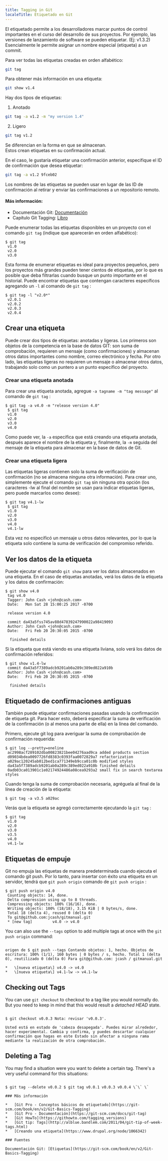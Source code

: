 ```yaml
---
title: Tagging in Git
localeTitle: Etiquetado en Git
---
```

El etiquetado permite a los desarrolladores marcar puntos de control importantes en el curso del desarrollo de sus proyectos. Por ejemplo, las versiones de lanzamiento de software se pueden etiquetar. (Ej: v1.3.2) Esencialmente le permite asignar un nombre especial (etiqueta) a un commit.

Para ver todas las etiquetas creadas en orden alfabético:

```bash
git tag 
```

Para obtener más información en una etiqueta:

```bash
git show v1.4 
```

Hay dos tipos de etiquetas:

1.  Anotado

```bash
git tag -a v1.2 -m "my version 1.4" 
```

2.  Ligero

```bash
git tag v1.2 
```

Se diferencian en la forma en que se almacenan.  
Estos crean etiquetas en su confirmación actual.

En el caso, le gustaría etiquetar una confirmación anterior, especifique el ID de confirmación que desea etiquetar:

```bash
git tag -a v1.2 9fceb02 
```

Los nombres de las etiquetas se pueden usar en lugar de las ID de confirmación al retirar y enviar las confirmaciones a un repositorio remoto.

#### Más información:

*   Documentación Git: [Documentación](https://git-scm.com/docs/git-tag)
*   Capítulo Git Tagging: [Libro](https://git-scm.com/book/en/v2/Git-Basics-Tagging)

Puede enumerar todas las etiquetas disponibles en un proyecto con el comando `git tag` (indique que aparecerán en orden alfabético):
```
$ git tag 
 v1.0 
 v2.0 
 v3.0 
```

Esta forma de enumerar etiquetas es ideal para proyectos pequeños, pero los proyectos más grandes pueden tener cientos de etiquetas, por lo que es posible que deba filtrarlas cuando busque un punto importante en el historial. Puede encontrar etiquetas que contengan caracteres específicos agregando un `-l` al comando de `git tag` :
```
$ git tag -l "v2.0*" 
 v2.0.1 
 v2.0.2 
 v2.0.3 
 v2.0.4 
```

## Crear una etiqueta

Puede crear dos tipos de etiquetas: anotadas y ligeras. Los primeros son objetos de la competencia en la base de datos GIT: son suma de comprobación, requieren un mensaje (como confirmaciones) y almacenan otros datos importantes como nombre, correo electrónico y fecha. Por otro lado, las etiquetas ligeras no requieren un mensaje o almacenar otros datos, trabajando solo como un puntero a un punto específico del proyecto.

### Crear una etiqueta anotada

Para crear una etiqueta anotada, agregue `-a tagname -m "tag message"` al comando de `git tag` :
```
$ git tag -a v4.0 -m "release version 4.0" 
 $ git tag 
 v1.0 
 v2.0 
 v3.0 
 v4.0 
```

Como puede ver, la `-a` especifica que está creando una etiqueta anotada, después aparece el nombre de la etiqueta y, finalmente, la `-m` seguida del mensaje de la etiqueta para almacenar en la base de datos de Git.

### Crear una etiqueta ligera

Las etiquetas ligeras contienen solo la suma de verificación de confirmación (no se almacena ninguna otra información). Para crear uno, simplemente ejecute el comando `git tag` sin ninguna otra opción (los caracteres -lw al final del nombre se usan para indicar etiquetas ligeras, pero puede marcarlos como desee):
```
$ git tag v4.1-lw 
 $ git tag 
 v1.0 
 v2.0 
 v3.0 
 v4.0 
 v4.1-lw 
```

Esta vez no especificó un mensaje u otros datos relevantes, por lo que la etiqueta solo contiene la suma de verificación del compromiso referido.

## Ver los datos de la etiqueta

Puede ejecutar el comando `git show` para ver los datos almacenados en una etiqueta. En el caso de etiquetas anotadas, verá los datos de la etiqueta y los datos de confirmación:
```
$ git show v4.0 
 tag v4.0 
 Tagger: John Cash <john@cash.com> 
 Date:   Mon Sat 28 15:00:25 2017 -0700 
 
 release version 4.0 
 
 commit da43a5fss745av88d47839247990022a98419093 
 Author: John Cash <john@cash.com> 
 Date:   Fri Feb 20 20:30:05 2015 -0700 
 
  finished details 
```

Si la etiqueta que está viendo es una etiqueta liviana, solo verá los datos de confirmación referidos:
```
$ git show v1.4-lw 
 commit da43a5f7389adcb9201ab0a289c389ed022a910b 
 Author: John Cash <john@cash.com> 
 Date:   Fri Feb 20 20:30:05 2015 -0700 
 
  finished details 
```

## Etiquetado de confirmaciones antiguas

También puede etiquetar confirmaciones pasadas usando la confirmación de etiqueta git. Para hacer esto, deberá especificar la suma de verificación de la confirmación (o al menos una parte de ella) en la línea del comando.

Primero, ejecute git log para averiguar la suma de comprobación de confirmación requerida:
```
$ git log --pretty=oneline 
 ac2998acf289102dba00823821bee04276aad9ca added products section 
 d09034bdea0097726fd8383c0393faa0072829a7 refactorization 
 a029ac120245ab012bed1ca771349eb9cca01c0b modified styles 
 da43a5f7389adcb9201ab0a289c389ed022a910b finished details 
 0adb03ca013901c1e02174924486a08cea9293a2 small fix in search textarea styles 
```

Cuando tenga la suma de comprobación necesaria, agréguela al final de la línea de creación de la etiqueta:
```
$ git tag -a v3.5 a029ac 
```

Verás que la etiqueta se agregó correctamente ejecutando la `git tag` :
```
$ git tag 
 v1.0 
 v2.0 
 v3.0 
 v3.5 
 v4.0 
 v4.1-lw 
```

## Etiquetas de empuje

Git no empuja las etiquetas de manera predeterminada cuando ejecuta el comando git push. Por lo tanto, para insertar con éxito una etiqueta en un servidor, tendrá que `git push origin` comando de `git push origin` :
```
$ git push origin v4.0 
 Counting objects: 14, done. 
 Delta compression using up to 8 threads. 
 Compressing objects: 100% (16/16), done. 
 Writing objects: 100% (18/18), 3.15 KiB | 0 bytes/s, done. 
 Total 18 (delta 4), reused 0 (delta 0) 
 To git@github.com:jcash/gitmanual.git 
 * [new tag]         v4.0 -> v4.0 
 ``` 
 
 You can also use the ```--tags``` option to add multiple tags at once with the ```git push origin``` command: 
```

origen de $ git push --tags Contando objetos: 1, hecho. Objetos de escritura: 100% (1/1), 160 bytes | 0 bytes / s, hecho. Total 1 (delta 0), reutilizado 0 (delta 0) Para git@github.com: jcash / gitmanual.git

*   \[nueva etiqueta\] v4.0 -> v4.0
*   \[nueva etiqueta\] v4.1-lw -> v4.1-lw
```
## Checking out Tags 
 
 You can use ```git checkout``` to checkout to a tag like you would normally do. But you need to keep in mind that this would result a *detached HEAD* state. 
```

$ git checkout v0.0.3 Nota: revisar 'v0.0.3'.

Usted está en estado de 'cabeza desapegada'. Puedes mirar alrededor, hacer experimental. Cambia y confirma, y ​​puedes descartar cualquier confirmación que hagas en este Estado sin afectar a ninguna rama mediante la realización de otra comprobación.
```
## Deleting a Tag 
 
 You may find a situation were you want to delete a certain tag. There's a very useful command for this situations: 
```

$ git tag --delete v0.0.2 $ git tag v0.0.1 v0.0.3 v0.0.4 \`\` \`

### Más información

*   [Git Pro - Conceptos básicos de etiquetado](https://git-scm.com/book/en/v2/Git-Basics-Tagging)
*   [Git Pro - Documentación](https://git-scm.com/docs/git-tag)
*   [Git HowTo](https://githowto.com/tagging_versions)
*   [Git tip: Tags](http://alblue.bandlem.com/2011/04/git-tip-of-week-tags.html)
*   [Creando una etiqueta](https://www.drupal.org/node/1066342)

### Fuentes

Documentación Git: [Etiquetas](https://git-scm.com/book/en/v2/Git-Basics-Tagging)